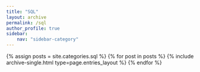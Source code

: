 ```yaml
--- 
title: "SQL"
layout: archive
permalink: /sql
author_profile: true
sidebar: 
    nav: "sidebar-category"
---
```

{% assign posts = site.categories.sql %}
{% for post in posts %} {% include archive-single.html type=page.entries_layout %} {% endfor %}
